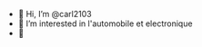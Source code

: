 - 👋 Hi, I’m @carl2103
- 👀 I’m interested in  l'automobile et electronique
- 🌱

<!---
carl2103/carl2103 is a ✨ special ✨ repository because its `README.md` (this file) appears on your GitHub profile.
You can click the Preview link to take a look at your changes.
--->

